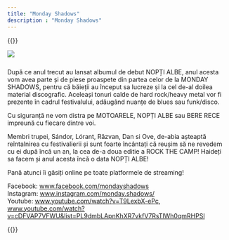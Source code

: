 ```yaml
---
title: "Monday Shadows"
description : "Monday Shadows"
---
```


{{<rawhtml>}}
<div style="margin-bottom: 25px; display: flex; justify-content: center; align-items: center; overflow: hidden">
	<img src="/images/Monday Shadows 1.jpg" style="min-width: 100%; min-height: 100%;"/>
</div>

<p>
	După ce anul trecut au lansat albumul de debut NOPȚI ALBE, anul acesta vom avea parte și de piese proaspete din partea celor de la MONDAY SHADOWS,  pentru că băieții au început sa lucreze și la cel de-al doilea material discografic. Aceleași tonuri calde de hard rock/heavy metal vor fi prezente în cadrul festivalului, adăugând nuanțe de blues sau funk/disco. 
</p>
<p>
	Cu siguranță ne vom distra pe MOTOARELE, NOPȚI ALBE sau BERE RECE impreună cu fiecare dintre voi. 
</p>
<p>
	Membri trupei, Sándor, Lórant, Răzvan, Dan si Ove, de-abia așteaptă reîntalnirea cu festivalierii și sunt foarte încântați că reușim să ne revedem cu ei după încă un an, la cea de-a doua editie a ROCK THE CAMP! Haideți sa facem și anul acesta încă o data NOPȚI ALBE!
</p>
<p>
Pană atunci îi găsiți online pe toate platformele de streaming!
</p>

Facebook: <a href="https://www.facebook.com/mondayshadows">www.facebook.com/mondayshadows</a><br/>
Instagram: <a href="https://www.instagram.com/monday.shadows/">www.instagram.com/monday.shadows/</a><br/>
Youtube: <a href="https://www.youtube.com/watch?v=T9LexbX-ePc=MondayShadows">www.youtube.com/watch?v=T9LexbX-ePc</a>, 
<a href="https://www.youtube.com/watch?v=cDFVAP7VFWU&list=PL9dmbLApnKhXR7vkfV7RsTlWh0qmRHPSl&ab_channel=MondayShadows">www.youtube.com/watch?v=cDFVAP7VFWU&list=PL9dmbLApnKhXR7vkfV7RsTlWh0qmRHPSl</a>




{{</rawhtml>}}

